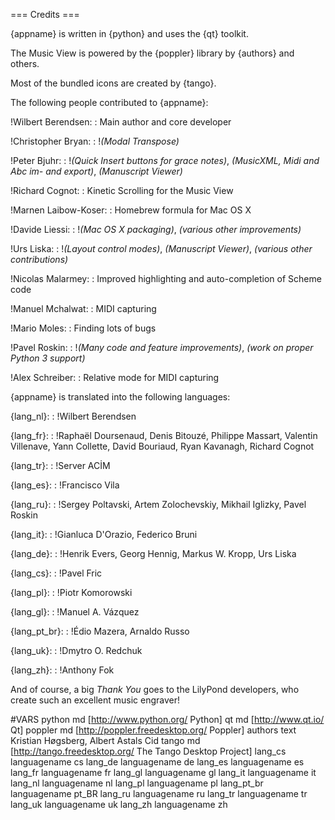 === Credits ===

{appname} is written in {python} and uses the {qt} toolkit.

The Music View is powered by the {poppler} library by {authors} and others.

Most of the bundled icons are created by {tango}.

The following people contributed to {appname}:

!Wilbert Berendsen:
: Main author and core developer

!Christopher Bryan:
: !_(Modal Transpose)_

!Peter Bjuhr:
: !_(Quick Insert buttons for grace notes)_,
   _(MusicXML, Midi and Abc im- and export)_,
   _(Manuscript Viewer)_   

!Richard Cognot:
: Kinetic Scrolling for the Music View

!Marnen Laibow-Koser:
: Homebrew formula for Mac OS X

!Davide Liessi:
: !_(Mac OS X packaging)_,
   _(various other improvements)_

!Urs Liska:
: !_(Layout control modes)_,
   _(Manuscript Viewer)_,
   _(various other contributions)_

!Nicolas Malarmey:
: Improved highlighting and auto-completion of Scheme code

!Manuel Mchalwat:
: MIDI capturing

!Mario Moles:
: Finding lots of bugs

!Pavel Roskin:
: !_(Many code and feature improvements)_,
   _(work on proper Python 3 support)_

!Alex Schreiber:
: Relative mode for MIDI capturing


{appname} is translated into the following languages:

{lang_nl}:
: !Wilbert Berendsen

{lang_fr}:
:  !Raphaël Doursenaud,
    Denis Bitouzé,
    Philippe Massart,
    Valentin Villenave,
    Yann Collette,
    David Bouriaud,
    Ryan Kavanagh,
    Richard Cognot

{lang_tr}:
:  !Server ACİM

{lang_es}:
:  !Francisco Vila

{lang_ru}:
:  !Sergey Poltavski,
    Artem Zolochevskiy,
    Mikhail Iglizky,
    Pavel Roskin

{lang_it}:
:  !Gianluca D'Orazio,
    Federico Bruni

{lang_de}:
:  !Henrik Evers,
    Georg Hennig,
    Markus W. Kropp,
    Urs Liska

{lang_cs}:
:  !Pavel Fric

{lang_pl}:
:  !Piotr Komorowski

{lang_gl}:
:  !Manuel A. Vázquez

{lang_pt_br}:
:  !Édio Mazera,
    Arnaldo Russo

{lang_uk}:
:  !Dmytro O. Redchuk

{lang_zh}:
:  !Anthony Fok

And of course, a big *Thank You* goes to the LilyPond developers, who create
such an excellent music engraver!


#VARS
python md [http://www.python.org/ Python]
qt md [http://www.qt.io/ Qt]
poppler md [http://poppler.freedesktop.org/ Poppler]
authors text Kristian Høgsberg, Albert Astals Cid
tango md [http://tango.freedesktop.org/ The Tango Desktop Project]
lang_cs     languagename cs
lang_de     languagename de
lang_es     languagename es
lang_fr     languagename fr
lang_gl     languagename gl
lang_it     languagename it
lang_nl     languagename nl
lang_pl     languagename pl
lang_pt_br  languagename pt_BR
lang_ru     languagename ru
lang_tr     languagename tr
lang_uk     languagename uk
lang_zh     languagename zh
